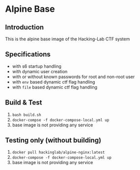 # Alpine Base
## Introduction
This is the alpine base image of the Hacking-Lab CTF system

## Specifications
* with s6 startup handling
* with dynamic user creation
* with or without known passwords for root and non-root user
* with `env` based dynamic ctf flag handling
* with `file` based dynamic ctf flag handling

## Build & Test
1. `bash build.sh`
2. `docker-compse -f docker-compose-local.yml up`
3. base image is not providing any service


## Testing only (without building)
1. `docker pull hackinglab/alpine-nginx:latest`
2. `docker-compose -f docker-compose-local.yml up`
3. base image is not providing any service 